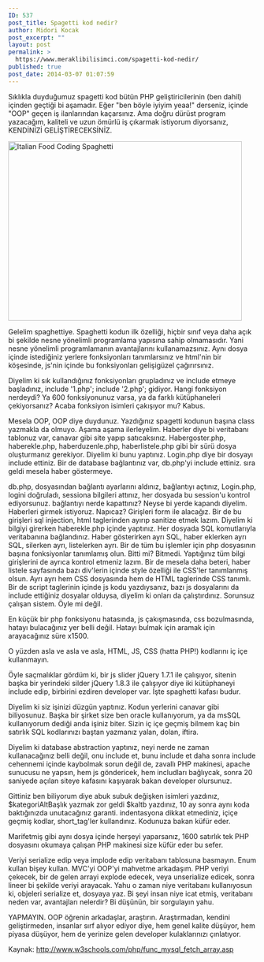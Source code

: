 ```yaml
---
ID: 537
post_title: Spagetti kod nedir?
author: Midori Kocak
post_excerpt: ""
layout: post
permalink: >
  https://www.meraklibilisimci.com/spagetti-kod-nedir/
published: true
post_date: 2014-03-07 01:07:59
---
```

Sıklıkla duyduğumuz spagetti kod bütün PHP geliştiricilerinin (ben dahil) içinden geçtiği bi aşamadır. Eğer "ben böyle iyiyim yeaa!" derseniz, içinde "OOP" geçen iş ilanlarından kaçarsınız. Ama doğru dürüst program yazacağım, kaliteli ve uzun ömürlü iş çıkarmak istiyorum diyorsanız, KENDİNİZİ GELİŞTİRECEKSİNİZ.

<a href="http://meraklibilisimci.com/wp-content/uploads/2018/10/italian-food-coding-spaghetti.jpg"><img class="alignright size-large wp-image-539" alt="Italian Food Coding Spaghetti" src="http://meraklibilisimci.com/wp-content/uploads/2018/10/italian-food-coding-spaghetti.jpg?w=474" width="474" height="364" /></a>

Gelelim spaghettiye. Spaghetti kodun ilk özelliği, hiçbir sınıf veya daha açık bi şekilde nesne yönelimli programlama yapısına sahip olmamasıdır. Yani nesne yönelimli programlamanın avantajlarını kullanamazsınız. Aynı dosya içinde istediğiniz yerlere fonksiyonları tanımlarsınız ve html'nin bir köşesinde, js'nin içinde bu fonksiyonları gelişigüzel çağırırsınız.

Diyelim ki sık kullandığınız fonksiyonları grupladınız ve include etmeye başladınız, include '1.php'; include '2.php'; gidiyor. Hangi fonksiyon nerdeydi? Ya 600 fonksiyonunuz varsa, ya da farklı kütüphaneleri çekiyorsanız? Acaba fonksiyon isimleri çakışıyor mu? Kabus.

Mesela OOP, OOP diye duydunuz. Yazdığınız spagetti kodunun başına class yazmakla da olmuyo. Aşama aşama ilerleyelim. Haberler diye bi veritabanı tablonuz var, canavar gibi site yapıp satıcaksınız. Habergoster.php, haberekle.php, haberduzenle.php, haberlistele.php gibi bir sürü dosya oluşturmanız gerekiyor. Diyelim ki bunu yaptınız. Login.php diye bir dosyayı include ettiniz. Bir de database bağlantınız var, db.php'yi include ettiniz. sıra geldi mesela haber göstermeye.

db.php, dosyasından bağlantı ayarlarını aldınız, bağlantıyı açtınız, Login.php, logini doğruladı, sessiona bilgileri attınız, her dosyada bu session'u kontrol ediyorsunuz. bağlantıyı nerde kapattınız? Neyse bi yerde kapandı diyelim. Haberleri girmek istiyoruz. Napıcaz? Girişleri form ile alacağız. Bir de bu girişleri sql injection, html taglerinden ayırıp sanitize etmek lazım. Diyelim ki bilgiyi girerken haberekle.php içinde yaptınız. Her dosyada SQL komutlarıyla veritabanına bağlandınız. Haber gösterirken ayrı SQL, haber eklerken ayrı SQL, silerken ayrı, listelerken ayrı. Bir de tüm bu işlemler için php dosyasının başına fonksiyonlar tanımlamış olun. Bitti mi? Bitmedi. Yaptığınız tüm bilgi girişlerini de ayrıca kontrol etmeniz lazım. Bir de mesela daha beteri, haber listele sayfasında bazı div'lerin içinde style özelliği ile CSS'ler tanımlanmış olsun. Ayrı ayrı hem CSS dosyasında hem de HTML taglerinde CSS tanımlı. Bir de script taglerinin içinde js kodu yazdıysanız, bazı js dosyalarını da include ettiğiniz dosyalar olduysa, diyelim ki onları da çalıştırdınız. Sorunsuz çalışan sistem. Öyle mi değil.

En küçük bir php fonksiyonu hatasında, js çakışmasında, css bozulmasında, hatayı bulacağınız yer belli değil. Hatayı bulmak için aramak için arayacağınız süre x1500.

O yüzden asla ve asla ve asla, HTML, JS, CSS (hatta PHP!) kodlarını iç içe kullanmayın.

Öyle saçmalıklar gördüm ki, bir js slider jQuery 1.7.1 ile çalışıyor, sitenin başka bir yerindeki silder jQuery 1.8.3 ile çalışıyor diye iki kütüphaneyi include edip, birbirini ezdiren developer var. İşte spaghetti kafası budur.

Diyelim ki siz işinizi düzgün yaptınız. Kodun yerlerini canavar gibi biliyosunuz. Başka bir şirket size ben oracle kullanıyorum, ya da msSQL kullanıyorum dediği anda işiniz biter. Sizin iç içe geçmiş bilmem kaç bin satırlık SQL kodlarınızı baştan yazmanız yalan, dolan, iftira.

Diyelim ki database abstraction yaptınız, neyi nerde ne zaman kullanacağınız belli değil, onu include et, bunu include et daha sonra include cehennemi içinde kaybolmak sorun değil de, zavallı PHP makinesi, apache sunucusu ne yapsın, hem js göndericek, hem includları bağlıycak, sonra 20 saniyede açılan siteye kafasını kaşıyarak bakan developer olursunuz.

Gittiniz ben biliyorum diye abuk subuk değişken isimleri yazdınız, $kategoriAltBaşlık yazmak zor geldi $kaltb yazdınız, 10 ay sonra aynı koda baktığınızda unutacağınız garanti. indentasyona dikkat etmediniz, içiçe geçmiş kodlar, short_tag'ler kullandınız. Kodunuza bakan küfür eder.

Marifetmiş gibi aynı dosya içinde herşeyi yaparsanız, 1600 satırlık tek PHP dosyasını okumaya çalışan PHP makinesi size küfür eder bu sefer.

Veriyi serialize edip veya implode edip veritabanı tablosuna basmayın. Enum kullan bişey kullan. MVC'yi OOP'yi mahvetme arkadaşım. PHP veriyi çekecek, bir de gelen arrayi explode edecek, veya unserialize edicek, sonra lineer bi şekilde veriyi arayacak. Yahu o zaman niye veritabanı kullanıyosun ki, objeleri serialize et, dosyaya yaz. Bi şeyi insan niye icat etmiş, veritabanı neden var, avantajları nelerdir? Bi düşünün, bir sorgulayın yahu.

YAPMAYIN. OOP öğrenin arkadaşlar, araştırın. Araştırmadan, kendini geliştirmeden, insanlar sırf alıyor ediyor diye, hem genel kalite düşüyor, hem piyasa düşüyor, hem de yerinize gelen developer kulaklarınızı çınlatıyor.

Kaynak: http://www.w3schools.com/php/func_mysql_fetch_array.asp